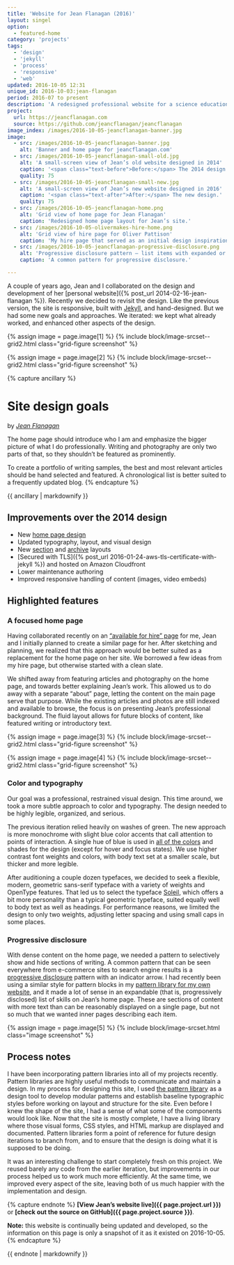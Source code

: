 ```yaml
---
title: 'Website for Jean Flanagan (2016)'
layout: singel
option:
  - featured-home
category: 'projects'
tags:
  - 'design'
  - 'jekyll'
  - 'process'
  - 'responsive'
  - 'web'
updated: 2016-10-05 12:31
unique_id: 2016-10-03:jean-flanagan
period: 2016-07 to present
description: 'A redesigned professional website for a science education specialist, writer, and editor.'
project:
  url: https://jeancflanagan.com
  source: https://github.com/jeancflanagan/jeancflanagan
image_index: /images/2016-10-05-jeancflanagan-banner.jpg
image:
  - src: /images/2016-10-05-jeancflanagan-banner.jpg
    alt: 'Banner and home page for jeancflanagan.com'
  - src: /images/2016-10-05-jeancflanagan-small-old.jpg
    alt: 'A small-screen view of Jean’s old website designed in 2014'
    caption: '<span class="text-before">Before:</span> The 2014 design.'
    quality: 75
  - src: /images/2016-10-05-jeancflanagan-small-new.jpg
    alt: 'A small-screen view of Jean’s new website designed in 2016'
    caption: '<span class="text-after">After:</span> The new design.'
    quality: 75
  - src: /images/2016-10-05-jeancflanagan-home.png
    alt: 'Grid view of home page for Jean Flanagan'
    caption: 'Redesigned home page layout for Jean’s site.'
  - src: /images/2016-10-05-olivermakes-hire-home.png
    alt: 'Grid view of hire page for Oliver Pattison'
    caption: 'My hire page that served as an initial design inspiration.'
  - src: /images/2016-10-05-jeancflanagan-progressive-disclosure.png
    alt: 'Progressive disclosure pattern – list items with expanded or contracted summaries.'
    caption: 'A common pattern for progressive disclosure.'

---
```


A couple of years ago, Jean and I collaborated on the design and development of her [personal website]({% post_url 2014-02-16-jean-flanagan %}). Recently we decided to revisit the design. Like the previous version, the site is responsive, built with [Jekyll](/labels/jekyll/), and hand-designed. But we had some new goals and approaches. We iterated: we kept what already worked, and enhanced other aspects of the design.

<div class="grid">
  {% assign image = page.image[1] %}
  {% include block/image-srcset--grid2.html class="grid-figure screenshot" %}  

  {% assign image = page.image[2] %}
  {% include block/image-srcset--grid2.html class="grid-figure screenshot" %}
</div>

{% capture ancillary %}
# Site design goals

by <cite><a href="https://jeancflanagan.com">Jean Flanagan</a></cite>

The home page should introduce who I am and emphasize the bigger picture of what I do professionally. Writing and photography are only two parts of that, so they shouldn’t be featured as prominently.

To create a portfolio of writing samples, the best and most relevant articles should be hand selected and featured. A chronological list is better suited to a frequently updated blog.
{% endcapture %}

<aside class="ancillary">
{{ ancillary | markdownify }}
</aside>

## Improvements over the 2014 design

- New [home page design](https://jeancflanagan.com)
- Updated typography, layout, and visual design
- New [section](https://jeancflanagan.com/writing/) and [archive](https://jeancflanagan.com/archive/) layouts
- [Secured with TLS]({% post_url 2016-01-24-aws-tls-certificate-with-jekyll %}) and hosted on Amazon Cloudfront
- Lower maintenance authoring
- Improved responsive handling of content (images, video embeds)

## Highlighted features

### A focused home page

Having collaborated recently on an [“available for hire” page](/hire/) for me, Jean and I initially planned to create a similar page for her. After sketching and planning, we realized that this approach would be better suited as a replacement for the home page on her site. We borrowed a few ideas from my hire page, but otherwise started with a clean slate.

We shifted away from featuring articles and photography on the home page, and towards better explaining Jean’s work. This allowed us to do away with a separate “about” page, letting the content on the main page serve that purpose. While the existing articles and photos are still indexed and available to browse, the focus is on presenting Jean’s professional background. The fluid layout allows for future blocks of content, like featured writing or introductory text.

<div class="grid--wide">
  {% assign image = page.image[3] %}
  {% include block/image-srcset--grid2.html class="grid-figure screenshot" %}  

  {% assign image = page.image[4] %}
  {% include block/image-srcset--grid2.html class="grid-figure screenshot" %}
</div>

### Color and typography

Our goal was a professional, restrained visual design. This time around, we took a more subtle approach to color and typography. The design needed to be highly legible, organized, and serious.

The previous iteration relied heavily on washes of green. The new approach is more monochrome with slight blue color accents that call attention to points of interaction. A single hue of blue is used in [all of the colors](https://jeancflanagan.com/patterns/color/) and shades for the design (except for hover and focus states). We use higher contrast font weights and colors, with body text set at a smaller scale, but thicker and more legible.

After auditioning a couple dozen typefaces, we decided to seek a flexible, modern, geometric sans-serif typeface with a variety of weights and OpenType features. That led us to select the typeface [Soleil](http://www.type-together.com/Soleil), which offers a bit more personality than a typical geometric typeface, suited equally well to body text as well as headings. For performance reasons, we limited the design to only two weights, adjusting letter spacing and using small caps in some places.

### Progressive disclosure

With dense content on the home page, we needed a pattern to selectively show and hide sections of writing. A common pattern that can be seen everywhere from e-commerce sites to search engine results is a [progressive disclosure](https://en.wikipedia.org/wiki/Progressive_disclosure) pattern with an indicator arrow. I had recently been using a similar style for pattern blocks in my [pattern library for my own website](/patterns/), and it made a lot of sense in an expandable (that is, progressively disclosed) list of skills on Jean’s home page. These are sections of content with more text than can be reasonably displayed on a single page, but not so much that we wanted inner pages describing each item.

{% assign image = page.image[5] %}
{% include block/image-srcset.html class="image screenshot" %}

## Process notes

I have been incorporating pattern libraries into all of my projects recently. Pattern libraries are highly useful methods to communicate and maintain a design. In my process for designing this site, I used [the pattern library](https://jeancflanagan.com/patterns/) as a design tool to develop modular patterns and establish baseline typographic styles before working on layout and structure for the site. Even before I knew the shape of the site, I had a sense of what some of the components would look like. Now that the site is mostly complete, I have a living library where those visual forms, CSS styles, and HTML markup are displayed and documented. Pattern libraries form a point of reference for future design iterations to branch from, and to ensure that the design is doing what it is supposed to be doing.

It was an interesting challenge to start completely fresh on this project. We reused barely any code from the earlier iteration, but improvements in our process helped us to work much more efficiently. At the same time, we improved every aspect of the site, leaving both of us much happier with the implementation and design.

{% capture endnote %}
**[View Jean’s website live]({{ page.project.url }})** or **[check out the source on GitHub]({{ page.project.source }})**.

**Note:** this website is continually being updated and developed, so the information on this page is only a snapshot of it as it existed on 2016-10-05.
{% endcapture %}

<aside class="ancillary--endnotes">
{{ endnote | markdownify }}
</aside>
